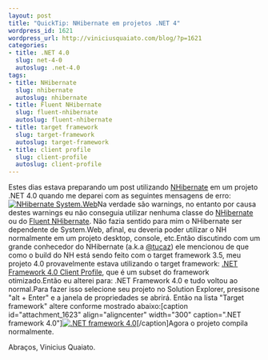 ```yaml
--- 
layout: post
title: "QuickTip: NHibernate em projetos .NET 4"
wordpress_id: 1621
wordpress_url: http://viniciusquaiato.com/blog/?p=1621
categories: 
- title: .NET 4.0
  slug: net-4-0
  autoslug: .net-4.0
tags: 
- title: NHibernate
  slug: nhibernate
  autoslug: nhibernate
- title: Fluent NHibernate
  slug: fluent-nhibernate
  autoslug: fluent-nhibernate
- title: target framework
  slug: target-framework
  autoslug: target-framework
- title: client profile
  slug: client-profile
  autoslug: client-profile
---
```

Estes dias estava preparando um post utilizando [NHibernate](http://nhforge.org/Default.aspx) em um projeto .NET 4.0 quando me deparei com as seguintes mensagens de erro:[![](http://viniciusquaiato.com/blog/wp-content/uploads/2010/09/nh-300x107.png "NHibernate System.Web")](http://viniciusquaiato.com/blog/wp-content/uploads/2010/09/nh.png)Na verdade são warnings, no entanto por causa destes warnings eu não conseguia utilizar nenhuma classe do [NHibernate](http://nhforge.org/Default.aspx) ou do [Fluent NHibernate](http://fluentnhibernate.org/). Não fazia sentido para mim o NHibernate ser dependente de System.Web, afinal, eu deveria poder utilizar o NH normalmente em um projeto desktop, console, etc.Então discutindo com um grande conhecedor do NHibernate (a.k.a [@tucaz](http://twitter/com/tucaz)) ele mencionou de que como o build do NH está sendo feito com o target framework 3.5, meu projeto 4.0 provavelmente estava utilizando o target framework: [.NET Framework 4.0 Client Profile](http://msdn.microsoft.com/en-us/library/cc656912.aspx), que é um subset do framework otimizado.Então eu alterei para: .NET Framework 4.0 e tudo voltou ao normal.Para fazer isso selecione seu projeto no Solution Explorer, presisone "alt + Enter" e a janela de propriedades se abrirá. Então na lista "Target framework" altere conforme mostrado abaixo:[caption id="attachment_1623" align="aligncenter" width="300" caption=".NET framework 4.0"][![.NET framework 4.0](http://viniciusquaiato.com/blog/wp-content/uploads/2010/09/ALTERANDO-PROFILE-300x172.png ".NET framework 4.0")](http://viniciusquaiato.com/blog/wp-content/uploads/2010/09/ALTERANDO-PROFILE.png)[/caption]Agora o projeto compila normalmente.

Abraços,
Vinicius Quaiato.
